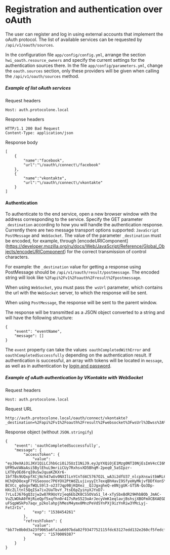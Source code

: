 Registration and authentication over oAuth
==========================================

The user can register and log in using external accounts that implement the oAuth protocol.
The list of available services can be requested by `/api/v1/oauth/sources`.

In the configuration file `app/config/config.yml`, arrange the section` hwi_oauth.resource_owners` and 
specify the current settings for the authentication sources there. In the file `app/config/parameters.yml`, 
change the `oauth.sources` section, only these providers will be given when calling the 
`/api/v1/oauth/sources` method.

##### Example of list oAuth services
Request headers

    Host: auth.protocolone.local
    
Response headers

    HTTP/1.1 200 Bad Request
    Content-Type: application/json
    
Response body

    [
        {
            "name":"facebook",
            "url":"\/oauth\/connect\/facebook"
        },
        {
            "name":"vkontakte",
            "url":"\/oauth\/connect\/vkontakte"
        }
    ]

#### Authentication
To authenticate to the end service, open a new browser window with the address 
corresponding to the service. Specify the GET parameter `_destination` according to how 
you will handle the authentication response. Currently there are two message transport 
options supported: `JavaScript PostMessage` and` WebSocket`. 
The value of the parameter `_destination` must be encoded, for example, through 
[encodeURIComponent] (https://developer.mozilla.org/ru/docs/Web/JavaScript/Reference/Global_Objects/encodeURIComponent) 
for the correct transmission of control characters.

For example: the `_destination` value for getting a response using PostMessage should be 
`/api/v1/oauth/result/postmessage`. The encoded string will look like 
`%2Fapi%2Fv1%2Foauth%2Fresult%2Fpostmessage`.

When using `WebSocket`, you must pass the` wsUrl` parameter, which contains the url with 
the `WebSocket` server, to which the response will be sent.

When using `PostMessage`, the response will be sent to the parent window.

The response will be transmitted as a JSON object converted to a string and will have 
the following structure:
    
    {
        "event": "eventName",
        "message": []
    }

 The `event` property can take the values` oauthCompletedWithError` and 
 `oauthCompletedSuccessfully` depending on the authentication result. If authentication 
 is successful, an array with tokens will be located in `message`, as well as in 
 authentication by [login and password](authentication-by-username.md).
 
##### Example of oAuth authentication by VKontakte with WebSocket
Request headers

    Host: auth.protocolone.local
    
Request URL

    http://auth.protocolone.local/oauth/connect/vkontakte?_destination=%2Fapi%2Fv1%2Foauth%2Fresult%2Fwebsocket%3FwsUrl%3Dwss%3A%2F%2F127.0.0.1%3A123%2F
    
Response object (without `JSON.stringify`)

    {
        "event": 'oauthCompletedSuccessfully',
        "message": {
            "accessToken": {
                "value": "eyJ0eXAiOiJKV1QiLCJhbGciOiJSUzI1NiJ9.eyJpYXQiOjE1Mzg0NTI0NjEsImV4cCI6MTUzODQ1NDI2MSwicm9sZXMiOlsiUk9MRV9VU0VSIl0sImlkIjoiNWJhZGZkM2Y3MmE2NTA1YWQwMDA3ZDAwIn0.LMdHx_5pbe3eBnPKv5hzj-UFM5wVANaAsi5BylEhuL9mriiCUy7RxhsvXD5BhqM-2peq0_5aSIpzr-LXT0yOEd6rqI0uSwJquaKZKXr6-1bf7Bs9UQxpfXCjNch47wUv0NXIlLnYCnTd4C5767O2L_wA3i2dfU37_nlcpXnswitbWRL6v8DJnqhNnn4-HChQhDOoxgF7YGSeoooc7P6YOV2PtWdZLujivyyIt7exqBhHavI9SfyeHyMkjvfDDfXonSYBcrZZRSDmTQpSCF5cWcHcr7XhnWseqiYFTL-BCVCc_qdogxfWQLS9l3-o237Jqp9BjKQXez__QJJgxgheQ-e0NjgUK-GTSN-Qo3Dp-HXcZLltnl5QqISa7iv2UaTbvY_7tsE6pZyinyXJYxD7-7rLuIJ676gQ3zjw2w87R9UoYzjeq6EbZK8CSSOVaS1_l4-xTySbxBdR29HhbBOb_JmAC-VuZLWOkA0fHjRieQpf5xqfhn0r417sReS523oArJecyVmK1eqlavjBshsjXBOFmXCBXAEGDph2Igacls1acS9quf5wBNJBpX0S_2VpkpBLuRbaObNJeiMBZQQw5sh23oCWkw9L_CpM-uFSqpWSkPo7aqv_p2kolahpjhMesM4ymx0MnzPeVdSYnPXj9izYnRiw3YMcLyj-Fet2rIs",
                "exp": "1538454261"
            },
            "refreshToken": {
                "value": "bb77e0b0d3a23f9065a6fa3a6697bda82f9347752115fdc63127edd132e260cf5fedcf6a80540290950b6446a31904b4820f9f9f721d47a46b041449b9660359657485ee87f44f6fe796a4e2ebe7c265db27b15fa10e8900712591866a49bd4066de3f4b626e0762cb88c7740daf7308991535a794cc556753f7f9fcd2677c88",
                "exp": "1570009387"
            }
        }
    }

    
    